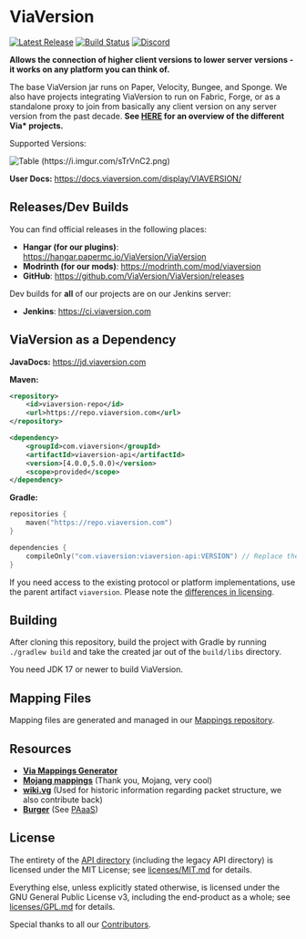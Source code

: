 # ViaVersion

[![Latest Release](https://img.shields.io/github/v/release/ViaVersion/ViaVersion)](https://viaversion.com)
[![Build Status](https://github.com/ViaVersion/ViaVersion/actions/workflows/gradle.yml/badge.svg?branch=master)](https://github.com/ViaVersion/ViaVersion/actions)
[![Discord](https://img.shields.io/badge/chat-on%20discord-blue.svg)](https://viaversion.com/discord)

**Allows the connection of higher client versions to lower server versions -
it works on any platform you can think of.**

The base ViaVersion jar runs on Paper, Velocity, Bungee, and Sponge. We also have projects integrating ViaVersion to run
on Fabric, Forge, or as a standalone proxy to  join from basically any client version on any server version from the
past decade. **See [HERE](https://github.com/ViaVersion) for an overview of the different Via\* projects.**

Supported Versions:

![Table (https://i.imgur.com/sTrVnC2.png)](https://i.imgur.com/sTrVnC2.png)

**User Docs:** https://docs.viaversion.com/display/VIAVERSION/

Releases/Dev Builds
--------
You can find official releases in the following places:

- **Hangar (for our plugins)**: https://hangar.papermc.io/ViaVersion/ViaVersion
- **Modrinth (for our mods)**: https://modrinth.com/mod/viaversion
- **GitHub**: https://github.com/ViaVersion/ViaVersion/releases

Dev builds for **all** of our projects are on our Jenkins server:

- **Jenkins**: https://ci.viaversion.com

ViaVersion as a Dependency
----------

**JavaDocs:** https://jd.viaversion.com

**Maven:**

```xml
<repository>
    <id>viaversion-repo</id>
    <url>https://repo.viaversion.com</url>
</repository>
```

```xml
<dependency>
    <groupId>com.viaversion</groupId>
    <artifactId>viaversion-api</artifactId>
    <version>[4.0.0,5.0.0)</version>
    <scope>provided</scope>
</dependency>
```

**Gradle:**

```kotlin
repositories {
    maven("https://repo.viaversion.com")
}

dependencies {
    compileOnly("com.viaversion:viaversion-api:VERSION") // Replace the version
}
```

If you need access to the existing protocol or platform implementations, use the parent artifact `viaversion`.
Please note the [differences in licensing](#license).


Building
--------
After cloning this repository, build the project with Gradle by running `./gradlew build` and take the created jar out
of the `build/libs` directory.

You need JDK 17 or newer to build ViaVersion.


Mapping Files
--------------
Mapping files are generated and managed in our [Mappings repository](https://github.com/ViaVersion/Mappings).


Resources
--------

- **[Via Mappings Generator](https://github.com/ViaVersion/Mappings)**
- **[Mojang mappings](https://minecraft.wiki/w/Obfuscation_map)** (Thank you, Mojang, very cool)
- **[wiki.vg](https://wiki.vg)** (Used for historic information regarding packet structure, we also contribute back)
- **[Burger](https://github.com/Pokechu22/Burger)** (See [PAaaS](https://github.com/Matsv/Paaas))

License
--------
The entirety of the [API directory](api) (including the legacy API directory) is licensed under the MIT License;
see [licenses/MIT.md](licenses/MIT.md) for
details.

Everything else, unless explicitly stated otherwise, is licensed under the GNU General Public License v3, including the
end-product as a whole; see [licenses/GPL.md](licenses/GPL.md) for details.

Special thanks to all our [Contributors](https://github.com/ViaVersion/ViaVersion/graphs/contributors).
